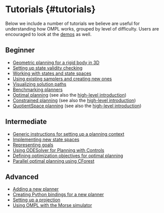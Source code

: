 # Tutorials {#tutorials}

Below we include a number of tutorials we believe are useful for understanding how OMPL works, grouped by level of difficulty. Users are encouraged to look at the [demos](group__demos.html) as well.

## Beginner

- [Geometric planning for a rigid body in 3D](geometricPlanningSE3.html)
- [Setting up state validity checking](stateValidation.html)
- [Working with states and state spaces](workingWithStates.html)
- [Using existing samplers and creating new ones](samplers.html)
- [Visualizing solution paths](pathVisualization.html)
- [Benchmarking planners](benchmark.html)
- [Optimal planning](optimalPlanningTutorial.html) (see also the [high-level introduction](optimalPlanning.html))
- [Constrained planning](constrainedPlanningTutorial.html) (see also the [high-level introduction](constrainedPlanning.html))
- [QuotientSpace planning](quotientSpacePlanningTutorial.html) (see also the [high-level introduction](quotientSpacePlanning.html))

## Intermediate

- [Generic instructions for setting up a planning context](genericPlanning.html)
- [Implementing new state spaces](implementingStateSpaces.html)
- [Representing goals](goalRepresentation.html)
- [Using ODESolver for Planning with Controls](odeint.html)
- [Defining optimization objectives for optimal planning](optimizationObjectivesTutorial.html)
- [Parallel optimal planning using CForest](CForest.html)

## Advanced

- [Adding a new planner](newPlanner.html)
- [Creating Python bindings for a new planner](pybindingsPlanner.html)
- [Setting up a projection](projections.html)
- [Using OMPL with the Morse simulator](morse.html)
